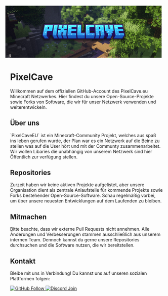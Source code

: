 <img style="scale:0.980" src="img/Socials_Banner_PixelCave.png">


<h1 style="padding-left: 20px;">PixelCave</h1>

<p style="padding-left: 20px;">
Willkommen auf dem offiziellen GitHub-Account des PixelCave.eu Minecraft Netzwerkes. Hier findest du unsere Open-Source-Projekte sowie Forks von Software, die wir für unser Netzwerk verwenden und weiterentwickeln.
</p>

<h2 style="padding-left: 20px;">Über uns</h2>

<p style="padding-left: 20px;">
`PixelCaveEU` ist ein Minecraft-Community Projekt, welches aus spaß ins leben gerufen wurde, der Plan war es ein Netzwerk auf die Beine zu stellen was auf die User hört und mit der Communty zusammenarbeitet. Wir wollen Libaries die unabhängig von unserem Netzwerk sind hier Öffentlich zur verfügung stellen.
</p>

<h2 style="padding-left: 20px;">Repositories</h2>

<p style="padding-left: 20px;">
Zurzeit haben wir keine aktiven Projekte aufgelistet, aber unsere Organisation dient als zentrale Anlaufstelle für kommende Projekte sowie Forks bestehender Open-Source-Software. Schau regelmäßig vorbei, um über unsere neuesten Entwicklungen auf dem Laufenden zu bleiben.
</p>

<h2 style="padding-left: 20px;">Mitmachen</h2>

<p style="padding-left: 20px;">
Bitte beachte, dass wir externe Pull Requests nicht annehmen. Alle Änderungen und Verbesserungen stammen ausschließlich aus unserem internen Team. Dennoch kannst du gerne unsere Repositories durchsuchen und die Software nutzen, die wir bereitstellen.
</p>

<h2 style="padding-left: 20px;">Kontakt</h2>

<p style="padding-left: 20px;">
Bleibe mit uns in Verbindung! Du kannst uns auf unseren sozialen Plattformen folgen:
</p>

<p style="padding-left: 20px;">
<a href="https://github.com/PixelCaveEU/" target="_blank">
    <img src="https://img.shields.io/badge/GitHub-Follow%20us-181717?style=for-the-badge&logo=github" alt="GitHub Follow">
</a>
<a href="https://discord.gg/Qncw6S3JT6" target="_blank">
    <img src="https://img.shields.io/badge/Discord-Join%20us-7289DA?style=for-the-badge&logo=discord" alt="Discord Join">
</a>
</p>



